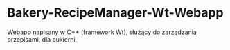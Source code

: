 # Bakery-RecipeManager-Wt-Webapp

Webapp napisany w C++ (framework Wt), służący do zarządzania przepisami, dla cukierni.
